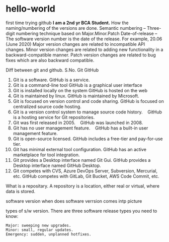 # hello-world
first time trying github
**I am a 2nd yr BCA Student.**
How the naming/numbering of the versions are done.
Semantic numbering – Three-digit numbering technique based on Major.Minor.Patch
Date-of-release – The software version number is the date of the release. For example, 20.06 (June 2020)
    Major version changes are related to incompatible API changes.
    Minor version changes are related to adding new functionality in a backward-compatible manner.
    Patch version changes are related to bug fixes which are also backward compatible.

Diff between git and github.
S.No.	Git	GitHub
1.	Git is a software.	GitHub is a service.
2.	Git is a command-line tool	GitHub is a graphical user interface
3.	Git is installed locally on the system	GitHub is hosted on the web
4.	Git is maintained by linux.	GitHub is maintained by Microsoft.
5.	Git is focused on version control and code sharing.	GitHub is focused on centralized source code hosting.
6.	Git is a version control system to manage source code history. 
 	GitHub is a hosting service for Git repositories.
7.	Git was first released in 2005. 
 	GitHub was launched in 2008.
8.	Git has no user management feature. 
 	GitHub has a built-in user management feature.
9.	Git is open-source licensed.	GitHub includes a free-tier and pay-for-use tier.
10.	Git has minimal external tool configuration.	GitHub has an active marketplace for tool integration.
11.	Git provides a Desktop interface named Git Gui.	GitHub provides a Desktop interface named GitHub Desktop.
12.	Git competes with CVS, Azure DevOps Server, Subversion, Mercurial, etc.	GitHub competes with GitLab, Git Bucket, AWS Code Commit, etc.

What is a repositary.
A repository is a location, either real or virtual, where data is stored. 

software
version
when does software verrsion comes intp picture 

types of s/w version.
There are three software release types you need to know:

    Major: sweeping new upgrades.
    Minor: small, regular updates.
    Emergency: sudden, unplanned hotfixes.
